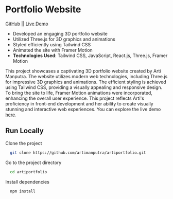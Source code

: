 # Portfolio Website

[GitHub](https://github.com/SarthakChandurkar/HappyTails) || [Live Demo](https://artimanputra.onrender.com/)

- Developed an engaging 3D portfolio website
- Utilized Three.js for 3D graphics and animations
- Styled efficiently using Tailwind CSS
- Animated the site with Framer Motion
- **Technologies Used**: Tailwind CSS, JavaScript, React.js, Three.js, Framer Motion

This project showcases a captivating 3D portfolio website created by Arti Manputra. The website utilizes modern web technologies, including Three.js for impressive 3D graphics and animations. The efficient styling is achieved using Tailwind CSS, providing a visually appealing and responsive design. To bring the site to life, Framer Motion animations were incorporated, enhancing the overall user experience. This project reflects Arti's proficiency in front-end development and her ability to create visually stunning and interactive web experiences. You can explore the live demo [here](https://artimanputra.onrender.com/).

## Run Locally

Clone the project

```bash
  git clone https://github.com/artimanputra/artiportfolio.git
```

Go to the project directory

```bash
  cd artiportfolio
```

Install dependencies

```bash
  npm install
